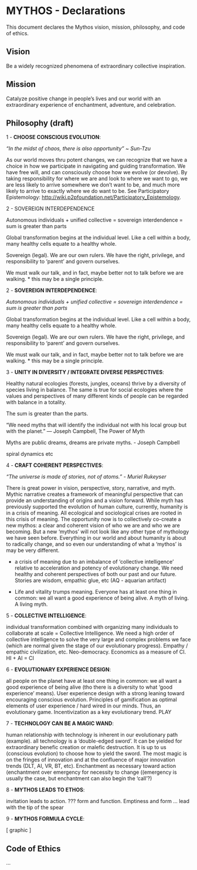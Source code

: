 # MYTHOS - Declarations

This document declares the Mythos vision, mission, philosophy, and code of ethics. 


## Vision

Be a widely recognized phenomena of extraordinary collective inspiration.


## Mission

Catalyze positive change in people’s lives and our world with an extraordinary experience of enchantment, adventure, and celebration.  


## Philosophy (draft)

1 - **CHOOSE CONSCIOUS EVOLUTION**: 

*“In the midst of chaos, there is also opportunity” ~ Sun-Tzu*

As our world moves thru potent changes, we can recognize that we have a choice in how we participate in navigating and guiding transformation.  We have free will, and can consciously choose how we evolve (or devolve).  By taking responsibility for where we are and look to where we want to go, we are less likely to arrive somewhere we don’t want to be, and much more likely to arrive to exactly where we do want to be. 
See Participatory Epistemology: http://wiki.p2pfoundation.net/Participatory_Epistemology.   

2 - SOVEREIGN INTERDEPENDENCE 

Autonomous individuals + unified collective = sovereign interdendence = sum is greater than parts

Global transformation begins at the individual level.  Like a cell within a body, many healthy cells equate to a healthy whole.  

Sovereign (legal). We are our own rulers.  We have the right, privilege, and responsibility to ‘parent’ and govern ourselves.  

We must walk our talk, and in fact, maybe better not to talk before we are walking.  * this may be a single principle.

2 - **SOVEREIGN INTERDEPENDENCE**:

*Autonomous individuals + unified collective = sovereign interdendence = sum is greater than parts*

Global transformation begins at the individual level.  Like a cell within a body, many healthy cells equate to a healthy whole.  

Sovereign (legal). We are our own rulers.  We have the right, privilege, and responsibility to ‘parent’ and govern ourselves.  

We must walk our talk, and in fact, maybe better not to talk before we are walking.  * this may be a single principle.

3 - **UNITY IN DIVERSITY / INTEGRATE DIVERSE PERSPECTIVES**:

Healthy natural ecologies (forests, jungles, oceans) thrive by a diversity of species living in  balance.  The same is true for social ecologies where the values and perspectives of many different kinds of people can be regarded with balance in a totality.  

The sum is greater than the parts.  

“We need myths that will identify the individual not with his local group but with the planet.” 
― Joseph Campbell, The Power of Myth

Myths are public dreams, dreams are private myths. - Joseph Campbell

spiral dynamics etc
 

4 - **CRAFT COHERENT PERSPECTIVES**: 

*“The universe is made of stories, not of atoms.” - Muriel Rukeyser*

There is great power in vision, perspective, story, narrative, and myth.  Mythic narrative creates a framework of meaningful perspective that can provide an understanding of origins and a vision forward.  While myth has previously supported the evolution of human culture, currently, 
humanity is in a crisis of meaning.  All ecological and sociological crises are rooted in this crisis of meaning.  The opportunity now is to collectively co-create a new mythos: a clear and coherent vision of who we are and who we are becoming.  But a new ‘mythos’ will not look like any other type of mythology we have seen before.  Everything in our world and about humanity is about to radically change, and so even our understanding of what a ‘mythos’ is may be very different.  
- a crisis of meaning due to an imbalance of ‘collective intelligence’ relative to acceleration and potency of evolutionary change.  We need healthy and coherent perspectives of both our past and our future. Stories are wisdom, empathic glue, etc (AQ - aquarian artifact)

- Life and vitality trumps meaning.  Everyone has at least one thing in common: we all want a good experience of being alive.  A myth of living.  A living myth.  

5 - **COLLECTIVE INTELLIGENCE**: 

individual transformation combined with organizing many individuals to collaborate at scale = Collective Intelligence.  We need a high order of collective intelligence to solve the very large and complex problems we face (which are normal given the stage of our evolutionary progress).  Empathy / empathic civilization, etc. Neo-democracy.  Economics as a measure of CI.  HI + AI = CI

6 - **EVOLUTIONARY EXPERIENCE DESIGN**:

all people on the planet have at least one thing in common: we all want a good experience of being alive (tho there is a diversity to what ‘good experience’ means).  User experience design with a strong leaning toward encouraging conscious evolution.  Principles of gamification as optimal elements of user experience / hard wired in our minds.  Thus, an evolutionary game.  Incentivization as a key evolutionary trend.  PLAY

7 - **TECHNOLOGY CAN BE A MAGIC WAND**:

human relationship with technology is inherent in our evolutionary path (example).  all technology is a ‘double-edged sword’.  It can be yielded for extraordinary benefic creation or malefic destruction.  It is up to us (conscious evolution) to choose how to yield the sword.  The most magic is on the fringes of innovation and at the confluence of major innovation trends (DLT, AI, VR, BT, etc).  Enchantment as necessary toward action (enchantment over emergency for necessity to change ((emergency is usually the case, but enchantment can also begin the ‘call’?)

8 - **MYTHOS LEADS TO ETHOS**: 

invitation leads to action. ??? form and function.  Emptiness and form … lead with the tip of the spear

9 - **MYTHOS FORMULA CYCLE**:

[ graphic ]


## Code of Ethics

...
